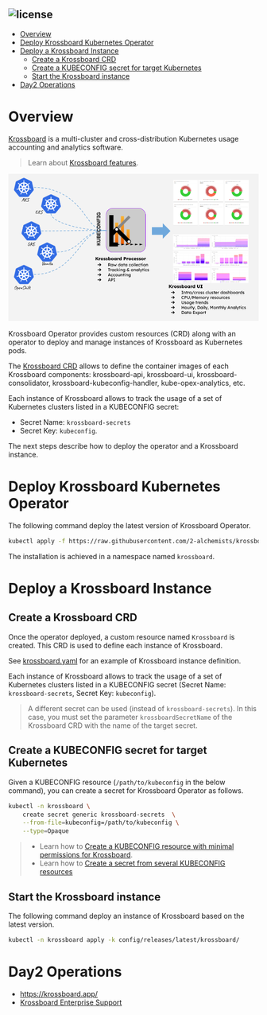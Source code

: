 ![license](https://img.shields.io/github/license/2-alchemists/krossboard-kubernetes-operator.svg?label=License&style=for-the-badge)
---

<!-- vscode-markdown-toc -->
- [Overview](#overview)
- [Deploy Krossboard Kubernetes Operator](#deploy-krossboard-kubernetes-operator)
- [Deploy a Krossboard Instance](#deploy-a-krossboard-instance)
  - [Create a Krossboard CRD](#create-a-krossboard-crd)
  - [Create a KUBECONFIG secret for target Kubernetes](#create-a-kubeconfig-secret-for-target-kubernetes)
  - [Start the Krossboard instance](#start-the-krossboard-instance)
- [Day2 Operations](#day2-operations)

<!-- vscode-markdown-toc-config
	numbering=false
	autoSave=true
	/vscode-markdown-toc-config -->
<!-- /vscode-markdown-toc -->

# Overview

[Krossboard](https://www.krossboard.app/) is a multi-cluster and cross-distribution Kubernetes usage accounting and analytics software. 

> Learn about [Krossboard features](https://github.com/2-alchemists/krossboard#overview).

![](krossboard-architecture-overview.png)

Krossboard Operator provides custom resources (CRD) along with an operator to deploy and manage instances of Krossboard as Kubernetes pods.

The [Krossboard CRD](https://raw.githubusercontent.com/2-alchemists/krossboard-kubernetes-operator/main/config/releases/latest/krossboard/krossboard-kubernetes-operator.yaml) allows to define the container images of each Krossboard components: krossboard-api, krossboard-ui, krossboard-consolidator, krossboard-kubeconfig-handler, kube-opex-analytics, etc.

Each instance of Krossboard allows to track the usage of a set of Kubernetes clusters listed in a KUBECONFIG secret:

* Secret Name: `krossboard-secrets`
* Secret Key: `kubeconfig`.

The next steps describe how to deploy the operator and a Krossboard instance.

# <a name='DeployKrossboardOperator'></a>Deploy Krossboard Kubernetes Operator
The following command deploy the latest version of Krossboard Operator.

```bash
kubectl apply -f https://raw.githubusercontent.com/2-alchemists/krossboard-kubernetes-operator/main/config/releases/latest/krossboard/krossboard-kubernetes-operator.yaml
```

The installation is achieved in a namespace named `krossboard`.


# <a name='DeployaKrossboardInstance'></a>Deploy a Krossboard Instance

## <a name='CreateaKrossboardCRD'></a>Create a Krossboard CRD

Once the operator deployed, a custom resource named `Krossboard` is created. This CRD is used to define each instance of Krossboard.

See [krossboard.yaml](https://github.com/2-alchemists/krossboard-kubernetes-operator/blob/main/config/releases/latest/krossboard/krossboard.yaml) for an example of Krossboard instance definition.

Each instance of Krossboard allows to track the usage of a set of Kubernetes clusters listed in a KUBECONFIG secret (Secret Name: `krossboard-secrets`, Secret Key: `kubeconfig`). 

> A different secret can be used (instead of `krossboard-secrets`). In this case, you must set the parameter `krossboardSecretName` of the Krossboard CRD with the name of the target secret.


## <a name='CreateaKUBECONFIGsecretfortargetKubernetes'></a>Create a KUBECONFIG secret for target Kubernetes
Given a KUBECONFIG resource (`/path/to/kubeconfig` in the below command), you can create a secret for Krossboard Operator as follows. 

```bash
kubectl -n krossboard \
    create secret generic krossboard-secrets  \
    --from-file=kubeconfig=/path/to/kubeconfig \
    --type=Opaque
```

> * Learn how to [Create a KUBECONFIG resource with minimal permissions for Krossboard](./docs/create-kubeconfig-with-minimal-permissions.md).
> * Learn how to [Create a secret from several KUBECONFIG resources](./docs/create-kubeconfig-secret.md)


## <a name='StarttheKrossboardinstance'></a>Start the Krossboard instance
The following command deploy an instance of Krossboard based on the latest version.

```bash
kubectl -n krossboard apply -k config/releases/latest/krossboard/
```

# Day2 Operations

* https://krossboard.app/
* [Krossboard Enterprise Support](https://krossboard.app/#pricing) 
